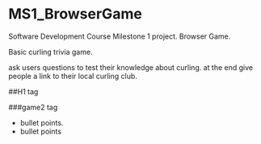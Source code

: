 # MS1_BrowserGame
Software Development Course Milestone 1 project. Browser Game.


Basic curling trivia game.

ask users questions to test their knowledge about curling. 
at the end give people a link to their local curling club.


##H1 tag

###game2 tag
- bullet points.
- bullet points
